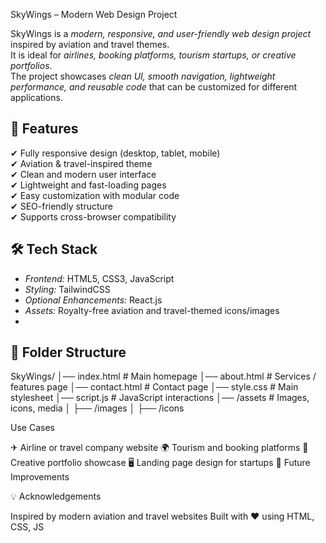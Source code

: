 SkyWings – Modern Web Design Project  

SkyWings is a *modern, responsive, and user-friendly web design project* inspired by aviation and travel themes.  
It is ideal for *airlines, booking platforms, tourism startups, or creative portfolios*.  
The project showcases *clean UI, smooth navigation, lightweight performance, and reusable code* that can be customized for different applications.  

## 🚀 Features  
✔ Fully responsive design (desktop, tablet, mobile)  
✔ Aviation & travel-inspired theme  
✔ Clean and modern user interface  
✔ Lightweight and fast-loading pages  
✔ Easy customization with modular code  
✔ SEO-friendly structure  
✔ Supports cross-browser compatibility  

## 🛠 Tech Stack  
- *Frontend:* HTML5, CSS3, JavaScript
- *Styling:* TailwindCSS
- *Optional Enhancements:* React.js 
- *Assets:* Royalty-free aviation and travel-themed icons/images
- 

## 📂 Folder Structure

SkyWings/ │── index.html          # Main homepage │── about.html                 # Services / features page │── contact.html        # Contact page │── style.css           # Main stylesheet │── script.js           # JavaScript interactions │── /assets             # Images, icons, media │     ├── /images │     ├── /icons

 
 Use Cases

✈ Airline or travel company website
🌍 Tourism and booking platforms
💼 Creative portfolio showcase
🖥 Landing page design for startups
🌟 Future Improvements


💡 Acknowledgements

Inspired by modern aviation and travel websites
Built with ❤ using HTML, CSS, JS


